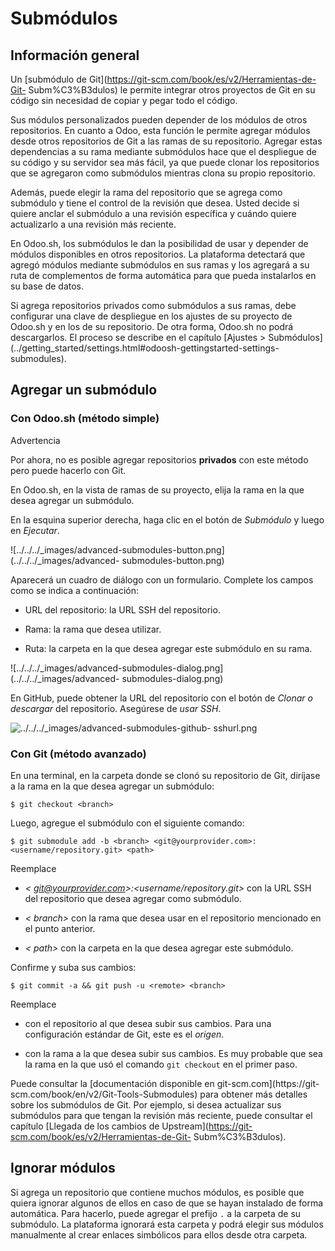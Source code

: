 # Submódulos

## Información general

Un [submódulo de Git](https://git-scm.com/book/es/v2/Herramientas-de-Git-
Subm%C3%B3dulos) le permite integrar otros proyectos de Git en su código sin
necesidad de copiar y pegar todo el código.

Sus módulos personalizados pueden depender de los módulos de otros
repositorios. En cuanto a Odoo, esta función le permite agregar módulos desde
otros repositorios de Git a las ramas de su repositorio. Agregar estas
dependencias a su rama mediante submódulos hace que el despliegue de su código
y su servidor sea más fácil, ya que puede clonar los repositorios que se
agregaron como submódulos mientras clona su propio repositorio.

Además, puede elegir la rama del repositorio que se agrega como submódulo y
tiene el control de la revisión que desea. Usted decide si quiere anclar el
submódulo a una revisión específica y cuándo quiere actualizarlo a una
revisión más reciente.

En Odoo.sh, los submódulos le dan la posibilidad de usar y depender de módulos
disponibles en otros repositorios. La plataforma detectará que agregó módulos
mediante submódulos en sus ramas y los agregará a su ruta de complementos de
forma automática para que pueda instalarlos en su base de datos.

Si agrega repositorios privados como submódulos a sus ramas, debe configurar
una clave de despliegue en los ajustes de su proyecto de Odoo.sh y en los de
su repositorio. De otra forma, Odoo.sh no podrá descargarlos. El proceso se
describe en el capítulo [Ajustes >
Submódulos](../getting_started/settings.html#odoosh-gettingstarted-settings-
submodules).

## Agregar un submódulo

### Con Odoo.sh (método simple)

Advertencia

Por ahora, no es posible agregar repositorios **privados** con este método
pero puede hacerlo con Git.

En Odoo.sh, en la vista de ramas de su proyecto, elija la rama en la que desea
agregar un submódulo.

En la esquina superior derecha, haga clic en el botón de _Submódulo_ y luego
en _Ejecutar_.

![../../../_images/advanced-submodules-button.png](../../../_images/advanced-
submodules-button.png)

Aparecerá un cuadro de diálogo con un formulario. Complete los campos como se
indica a continuación:

  * URL del repositorio: la URL SSH del repositorio.

  * Rama: la rama que desea utilizar.

  * Ruta: la carpeta en la que desea agregar este submódulo en su rama.

![../../../_images/advanced-submodules-dialog.png](../../../_images/advanced-
submodules-dialog.png)

En GitHub, puede obtener la URL del repositorio con el botón de _Clonar o
descargar_ del repositorio. Asegúrese de _usar SSH_.

![../../../_images/advanced-submodules-github-
sshurl.png](../../../_images/advanced-submodules-github-sshurl.png)

### Con Git (método avanzado)

En una terminal, en la carpeta donde se clonó su repositorio de Git, diríjase
a la rama en la que desea agregar un submódulo:

    
    
    $ git checkout <branch>
    

Luego, agregue el submódulo con el siguiente comando:

    
    
    $ git submodule add -b <branch> <git@yourprovider.com>:<username/repository.git> <path>
    

Reemplace

  * _< git@yourprovider.com>:<username/repository.git>_ con la URL SSH del repositorio que desea agregar como submódulo.

  * _< branch>_ con la rama que desea usar en el repositorio mencionado en el punto anterior.

  * _< path>_ con la carpeta en la que desea agregar este submódulo.

Confirme y suba sus cambios:

    
    
    $ git commit -a && git push -u <remote> <branch>
    

Reemplace

  * <remote> con el repositorio al que desea subir sus cambios. Para una configuración estándar de Git, este es el _origen_.

  * <branch> con la rama a la que desea subir sus cambios. Es muy probable que sea la rama en la que usó el comando `git checkout` en el primer paso.

Puede consultar la [documentación disponible en git-scm.com](https://git-
scm.com/book/en/v2/Git-Tools-Submodules) para obtener más detalles sobre los
submódulos de Git. Por ejemplo, si desea actualizar sus submódulos para que
tengan la revisión más reciente, puede consultar el capítulo [Llegada de los
cambios de Upstream](https://git-scm.com/book/es/v2/Herramientas-de-Git-
Subm%C3%B3dulos).

## Ignorar módulos

Si agrega un repositorio que contiene muchos módulos, es posible que quiera
ignorar algunos de ellos en caso de que se hayan instalado de forma
automática. Para hacerlo, puede agregar el prefijo `.` a la carpeta de su
submódulo. La plataforma ignorará esta carpeta y podrá elegir sus módulos
manualmente al crear enlaces simbólicos para ellos desde otra carpeta.

